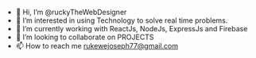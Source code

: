 - 👋 Hi, I’m @ruckyTheWebDesigner
- 👀 I’m interested in using Technology to solve real time problems.
- 🌱 I’m currently working with ReactJs, NodeJs, ExpressJs and Firebase
- 💞️ I’m looking to collaborate on PROJECTS
- 📫 How to reach me  rukewejoseph77@gmail.com

<!---
ruckyTheWebDesigner/ruckyTheWebDesigner is a ✨ special ✨ repository because its `README.md` (this file) appears on your GitHub profile.
You can click the Preview link to take a look at your changes.
--->
